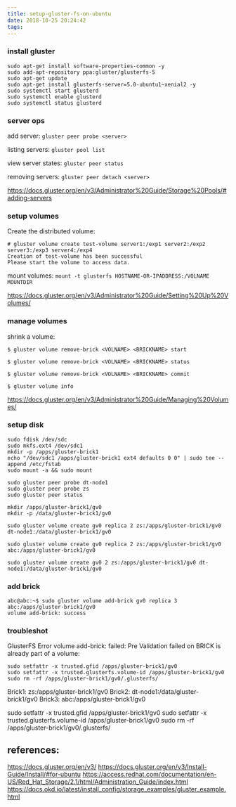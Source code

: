 ```yaml
---
title: setup-gluster-fs-on-ubuntu
date: 2018-10-25 20:24:42
tags:
---
```


### install gluster

```
sudo apt-get install software-properties-common -y
sudo add-apt-repository ppa:gluster/glusterfs-5
sudo apt-get update
sudo apt-get install glusterfs-server=5.0-ubuntu1~xenial2 -y
sudo systemctl start glusterd
sudo systemctl enable glusterd
sudo systemctl status glusterd
```

### server ops

add server: `gluster peer probe <server>`

listing servers: `gluster pool list`

view server states: `gluster peer status`

removing servers: `gluster peer detach <server>`

https://docs.gluster.org/en/v3/Administrator%20Guide/Storage%20Pools/#adding-servers

### setup volumes

Create the distributed volume:
```
# gluster volume create test-volume server1:/exp1 server2:/exp2 server3:/exp3 server4:/exp4
Creation of test-volume has been successful
Please start the volume to access data.
```

mount volumes:
`mount -t glusterfs HOSTNAME-OR-IPADDRESS:/VOLNAME MOUNTDIR`

https://docs.gluster.org/en/v3/Administrator%20Guide/Setting%20Up%20Volumes/

### manage volumes

shrink a volume:

```
$ gluster volume remove-brick <VOLNAME> <BRICKNAME> start

$ gluster volume remove-brick <VOLNAME> <BRICKNAME> status

$ gluster volume remove-brick <VOLNAME> <BRICKNAME> commit

$ gluster volume info
```

https://docs.gluster.org/en/v3/Administrator%20Guide/Managing%20Volumes/

### setup disk

```
sudo fdisk /dev/sdc
sudo mkfs.ext4 /dev/sdc1
mkdir -p /apps/gluster-brick1
echo "/dev/sdc1 /apps/gluster-brick1 ext4 defaults 0 0" | sudo tee --append /etc/fstab
sudo mount -a && sudo mount
```

```
sudo gluster peer probe dt-node1
sudo gluster peer probe zs
sudo gluster peer status
```

```
mkdir /apps/gluster-brick1/gv0
mkdir -p /data/gluster-brick1/gv0

sudo gluster volume create gv0 replica 2 zs:/apps/gluster-brick1/gv0 dt-node1:/data/gluster-brick1/gv0

sudo gluster volume create gv0 replica 2 zs:/apps/gluster-brick1/gv0 abc:/apps/gluster-brick1/gv0

sudo gluster volume create gv0 2 zs:/apps/gluster-brick1/gv0 dt-node1:/data/gluster-brick1/gv0
```

### add brick

```
abc@abc:~$ sudo gluster volume add-brick gv0 replica 3 abc:/apps/gluster-brick1/gv0
volume add-brick: success
```

### troubleshot

GlusterFS Error volume add-brick: failed: Pre Validation failed on BRICK is already part of a volume:
```
sudo setfattr -x trusted.gfid /apps/gluster-brick1/gv0
sudo setfattr -x trusted.glusterfs.volume-id /apps/gluster-brick1/gv0
sudo rm -rf /apps/gluster-brick1/gv0/.glusterfs/
```

Brick1: zs:/apps/gluster-brick1/gv0
Brick2: dt-node1:/data/gluster-brick1/gv0
Brick3: abc:/apps/gluster-brick1/gv0

sudo setfattr -x trusted.gfid /apps/gluster-brick1/gv0
sudo setfattr -x trusted.glusterfs.volume-id /apps/gluster-brick1/gv0
sudo rm -rf /apps/gluster-brick1/gv0/.glusterfs/

references:
------------
https://docs.gluster.org/en/v3/
https://docs.gluster.org/en/v3/Install-Guide/Install/#for-ubuntu
https://access.redhat.com/documentation/en-US/Red_Hat_Storage/2.1/html/Administration_Guide/index.html
https://docs.okd.io/latest/install_config/storage_examples/gluster_example.html

